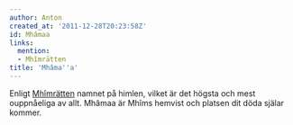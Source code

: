 ```yaml
---
author: Anton
created_at: '2011-12-28T20:23:58Z'
id: Mhâmaa
links:
  mention:
  - Mhîmrätten
title: 'Mhâma''a'
---
```


Enligt [Mhîmrätten] namnet på himlen, vilket är det högsta och mest ouppnåeliga av allt. Mhâmaa är
Mhîms hemvist och platsen dit döda själar kommer.

  [Mhîmrätten]: Mhîmrätten
